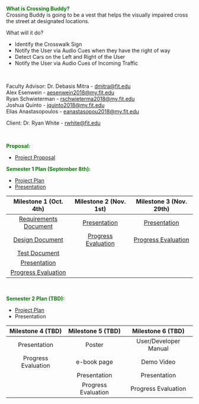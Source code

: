 <span style="color:green">**What is Crossing Buddy?**</span>    
Crossing Buddy is going to be a vest that helps the visually impaired cross the street at designated locations. 

What will it do?
* Identify the Crosswalk Sign
* Notify the User via Audio Cues when they have the right of way
* Detect Cars on the Left and Right of the User 
* Notify the User via Audio Cues of Incoming Traffic
  
<p>&nbsp;</p>
  
Faculty Advisor: Dr. Debasis Mitra - [dmitra@fit.edu](mailto:dmitra@fit.edu)  
Alex Esenwein - [aesenwein2018@my.fit.edu](mailto:aesenwein2018@my.fit.edu)  
Ryan Schwieterman - [rschwieterma2018@my.fit.edu](mailto:rschwieterma2018@my.fit.edu)  
Joshua Quinto - [jquinto2018@my.fit.edu](mailto:jquinto2018@my.fit.edu)  
Elias Anastasopoulos - [eanastasopou2018@my.fit.edu](mailto:eanastasopou2018@my.fit.edu) 

Client: Dr. Ryan White - [rwhite@fit.edu](mailto:rwhite@fit.edu)

<p>&nbsp;</p>

<span style="color:green">**Proposal:**</span>    
* [Project Proposal](https://docs.google.com/presentation/d/1ZuiCjqBRgZdMdqE8y38JPiSn66Kbp3qO/edit?usp=sharing&ouid=107477535328863637721&rtpof=true&sd=true) 

<span style="color:green">**Semester 1 Plan (September 8th):**</span>  
* [Project Plan](https://docs.google.com/document/d/1w-vZPdgByh9qIA0jleiOVF1CijtTrfICiwIqWY-6e_0/edit?usp=sharing)
* [Presentation](https://docs.google.com/presentation/d/1OUl30r3JOwekr-Na9jHybWl1eVpB3CXt-dT1j3iPfaw/edit?usp=sharing)  

| Milestone 1 (Oct. 4th) |  Milestone 2 (Nov. 1st) | Milestone 3 (Nov. 29th) |
| :---------------------------: |:---------------------------:| :---------------------------:|
| [Requirements Document](https://docs.google.com/document/d/1KUoM6KicFip8w-VMK-iCaVldyWLIcWAVtIOQO-zo-7c/edit?usp=sharing) | [Presentation](https://docs.google.com/presentation/d/1XG2xOvUNG1rbtGusd14mYx3d0c4pYfSVdl0u-a_vRaA/edit?usp=sharing)  | [Presentation](https://docs.google.com/presentation/d/1vqH9HL9g4q4XfBP5dZ6ogLu7d-6sbluxx40Of-Q457c/edit?usp=sharing) |
| [Design Document](https://docs.google.com/document/d/1mBVnKV-9GdwCOGEyRC4iFu_FX0LQsDcDQ0VhHX9MqPA/edit?usp=sharing) | [Progress Evaluation](https://docs.google.com/document/d/1Ci7U4CSbWtsh1dgYcozwzvmebGkI4v9HdvAsVPJOmZE/edit?usp=sharing) | [Progress Evaluation](https://docs.google.com/document/d/17z5UGglxJ-UIUOtvdNOt1oHP7CZcNSnFGWhatxTPGOE/edit?usp=sharing) |
| [Test Document](https://docs.google.com/document/d/1IFn96-OZAoCCrAD8Wx2QFHEWfWnrrf5k3aigCBZugfo/edit?usp=sharing) | | |
| [Presentation](https://docs.google.com/presentation/d/1Xv4UvB0qj10WUK-N3LwEIP_hbU6YBmZ4__3HmMnfRpM/edit?usp=sharing) | | |
| [Progress Evaluation](https://docs.google.com/document/d/1MLq1n3lXfHEC6kHGygDEqWtXSPb-MKufoiD0Ko9Gzys/edit?usp=sharing) | | |

<p>&nbsp;</p>

<span style="color:green">**Semester 2 Plan (TBD):**</span>  
* [Project Plan](https://docs.google.com/document/d/14KETmc4MNX30eIQPohXhV731SjUMzbc717a_Mkb4Amg/edit?usp=sharing)  
* Presentation  

| Milestone 4 (TBD) |  Milestone 5 (TBD) | Milestone 6 (TBD) |
| :---------------------------: |:---------------------------:| :---------------------------:|
| Presentation | Poster  | User/Developer Manual |
| Progress Evaluation | e-book page | Demo Video |
| | Presentation | Presentation |
| | Progress Evaluation | Progress Evaluation |

<p>&nbsp;</p>
